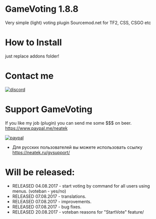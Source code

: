 # GameVoting 1.8.8
Very simple (light) voting plugin Sourcemod.net for TF2, CSS, CSGO etc

# How to Install
just replace addons folder!

# Contact me
[![discord](https://neatek.ru/img/Join_me_on_Discord_small.png)](https://discord.gg/J7eSXuU)

# Support GameVoting 
If you like my job (plugin) you can send me some $$$ on beer.
https://www.paypal.me/neatek

[![paypal](https://www.paypalobjects.com/en_US/i/btn/btn_donateCC_LG.gif)](https://www.paypal.me/neatek/3)

* Для русских пользователей вы можете использовать ссылку https://neatek.ru/gvsupport/

# Will be released:
- RELEASED 04.08.2017 - start voting by command for all users using menus. (voteban - yes/no)
- RELEASED 07.08.2017 - translations.
- RELEASED 07.08.2017 - improvements.
- RELEASED 07.08.2017 - bug fixes.
- RELEASED 20.08.2017 - voteban reasons for "StartVote" feature/
